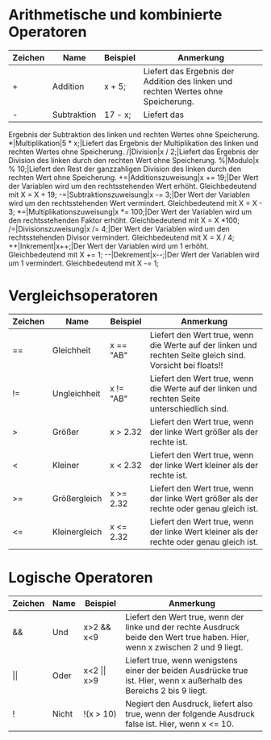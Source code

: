 # Arithmetische und kombinierte Operatoren

Zeichen|Name|Beispiel|Anmerkung  
-|-|-|-
+|Addition|x + 5;|Liefert das Ergebnis der Addition des linken und rechten Wertes ohne Speicherung.  
-|Subtraktion|17 - x;|Liefert das
Ergebnis der Subtraktion des linken und rechten Wertes ohne Speicherung.
*|Multiplikation|5 * x;|Liefert das Ergebnis der Multiplikation des linken und rechten Wertes ohne Speicherung.
/|Division|x / 2;|Liefert das Ergebnis der Division des linken durch den rechten Wert ohne Speicherung.
%|Modulo|x % 10;|Liefert den Rest der ganzzahligen Division des linken durch den rechten Wert ohne Speicherung.
+=|Additionszuweisung|x += 19;|Der Wert der Variablen wird um den rechtsstehenden Wert erhöht. Gleichbedeutend mit X = X + 19;
-=|Subtraktionszuweisung|x -= 3;|Der Wert der Variablen wird um den rechtsstehenden Wert vermindert. Gleichbedeutend mit X = X - 3;
*=|Multiplikationszuweisung|x *= 100;|Der Wert der Variablen wird um den rechtsstehenden Faktor erhöht. Gleichbedeutend mit X = X *100;
/=|Divisionszuweisung|x /= 4;|Der Wert der Variablen wird um den rechtsstehenden  Divisor vermindert. Gleichbedeutend mit X = X / 4;
++|Inkrement|x++;|Der Wert der Variablen wird um 1 erhöht. Gleichbedeutend mit X += 1;
--|Dekrement|x--;|Der Wert der Variablen wird um 1 vermindert. Gleichbedeutend mit X -= 1;

# Vergleichsoperatoren
Zeichen|Name|Beispiel|Anmerkung
-|-|-|-
==|Gleichheit|x == "AB"|Liefert den Wert true, wenn die Werte auf der linken und rechten Seite gleich sind. Vorsicht bei floats!!
!=|Ungleichheit|x != "AB"|Liefert den Wert true, wenn die Werte auf der linken und rechten Seite unterschiedlich sind.
>|Größer|x > 2.32|Liefert den Wert true, wenn der linke Wert größer als der rechte ist.
<|Kleiner|x < 2.32|Liefert den Wert true, wenn der linke Wert kleiner als der rechte ist.
>=|Größergleich|x >= 2.32|Liefert den Wert true, wenn der linke Wert größer als der rechte oder genau gleich ist.
<=|Kleinergleich|x <= 2.32|Liefert den Wert true, wenn der linke Wert kleiner als der rechte oder genau gleich ist.
# Logische Operatoren
Zeichen|Name|Beispiel|Anmerkung
-|-|-|-
&&|Und|x>2 && x<9|Liefert den Wert true, wenn der linke und der rechte Ausdruck beide den Wert true haben. Hier, wenn x zwischen 2 und 9 liegt.
\|\||Oder|x<2 \|\| x>9|Liefert true, wenn wenigstens einer der beiden Ausdrücke true ist. Hier, wenn x außerhalb des Bereichs 2 bis 9 liegt.
!|Nicht|!(x > 10)|Negiert den Ausdruck, liefert also true, wenn der folgende Ausdruck false ist. Hier, wenn x <= 10.
